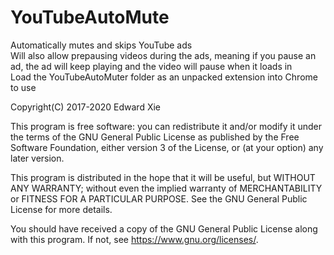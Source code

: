 # YouTubeAutoMute
Automatically mutes and skips YouTube ads <br />
Will also allow prepausing videos during the ads, meaning if you pause an ad, the ad will keep playing and the video will pause when it loads in <br />
Load the YouTubeAutoMuter folder as an unpacked extension into Chrome to use <br />

Copyright(C) 2017-2020 Edward Xie

This program is free software: you can redistribute it and/or modify
it under the terms of the GNU General Public License as published by
the Free Software Foundation, either version 3 of the License, or
(at your option) any later version.

This program is distributed in the hope that it will be useful,
but WITHOUT ANY WARRANTY; without even the implied warranty of
MERCHANTABILITY or FITNESS FOR A PARTICULAR PURPOSE. See the
GNU General Public License for more details.

You should have received a copy of the GNU General Public License
along with this program. If not, see <https://www.gnu.org/licenses/>.

